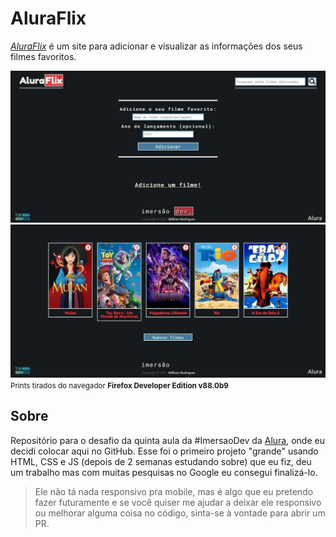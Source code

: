 # AluraFlix

*[AluraFlix](https://willy-r.github.io/aluraflix/)* é um site para adicionar e visualizar as informações dos seus filmes favoritos.

<p>
  <img src="images/homepage.jpg" alt="Imagem da página inicial" width=650px>
  <img src="images/homepage-with-movies.jpg" alt="Imagem da página inicial com filmes" width=650px>
  <br>
  <small>
    Prints tirados do navegador <strong>Firefox Developer Edition v88.0b9</strong>
  </small>
</p>

## Sobre

Repositório para o desafio da quinta aula da #ImersaoDev da [Alura](https://www.alura.com.br/), onde eu decidi colocar aqui no GitHub. Esse foi o primeiro projeto "grande" usando HTML, CSS e JS (depois de 2 semanas estudando sobre) que eu fiz, deu um trabalho mas com muitas pesquisas no Google eu consegui finalizá-lo.

> Ele não tá nada responsivo pra mobile, mas é algo que eu pretendo fazer futuramente e se você quiser me ajudar a deixar ele responsivo ou melhorar alguma coisa no código, sinta-se à vontade para abrir um PR.
